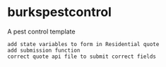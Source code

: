 # burkspestcontrol
A pest control template


    add state variables to form in Residential quote
    add submission function
    correct quote api file to submit correct fields
